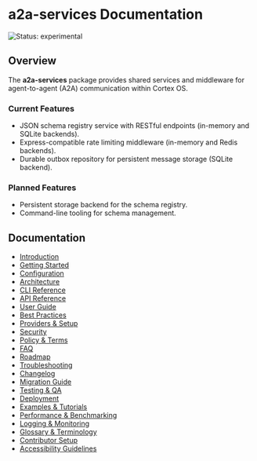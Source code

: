 # a2a-services Documentation

![Status: experimental](https://img.shields.io/badge/status-experimental-orange)

## Overview
The **a2a-services** package provides shared services and middleware for agent-to-agent (A2A) communication within Cortex OS.

### Current Features
- JSON schema registry service with RESTful endpoints (in-memory and SQLite backends).
- Express-compatible rate limiting middleware (in-memory and Redis backends).
- Durable outbox repository for persistent message storage (SQLite backend).

### Planned Features
- Persistent storage backend for the schema registry.
- Command-line tooling for schema management.

## Documentation
- [Introduction](./introduction.md)
- [Getting Started](./getting-started.md)
- [Configuration](./configuration.md)
- [Architecture](./architecture.md)
- [CLI Reference](./cli.md)
- [API Reference](./api.md)
- [User Guide](./user-guide.md)
- [Best Practices](./best-practices.md)
- [Providers & Setup](./providers-setup.md)
- [Security](./security.md)
- [Policy & Terms](./policy-terms.md)
- [FAQ](./faq.md)
- [Roadmap](./roadmap.md)
- [Troubleshooting](./troubleshooting.md)
- [Changelog](./changelog.md)
- [Migration Guide](./migration.md)
- [Testing & QA](./testing.md)
- [Deployment](./deployment.md)
- [Examples & Tutorials](./examples.md)
- [Performance & Benchmarking](./performance.md)
- [Logging & Monitoring](./logging-monitoring.md)
- [Glossary & Terminology](./glossary.md)
- [Contributor Setup](./contributing.md)
- [Accessibility Guidelines](./accessibility.md)
